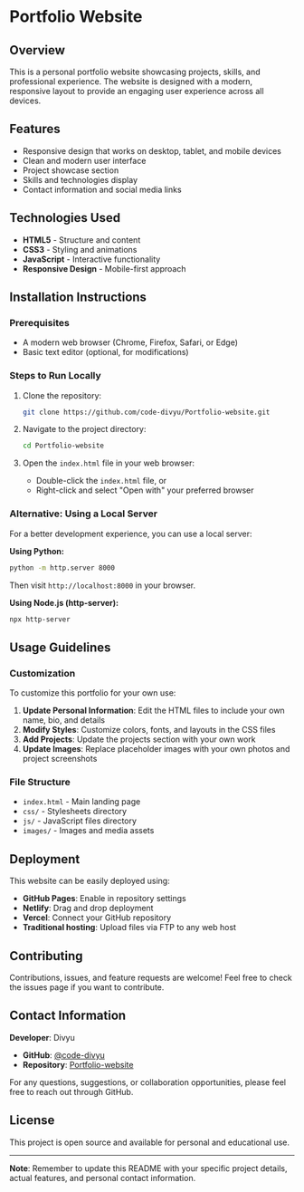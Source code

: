 # Portfolio Website

## Overview
This is a personal portfolio website showcasing projects, skills, and professional experience. The website is designed with a modern, responsive layout to provide an engaging user experience across all devices.

## Features
- Responsive design that works on desktop, tablet, and mobile devices
- Clean and modern user interface
- Project showcase section
- Skills and technologies display
- Contact information and social media links

## Technologies Used
- **HTML5** - Structure and content
- **CSS3** - Styling and animations
- **JavaScript** - Interactive functionality
- **Responsive Design** - Mobile-first approach

## Installation Instructions

### Prerequisites
- A modern web browser (Chrome, Firefox, Safari, or Edge)
- Basic text editor (optional, for modifications)

### Steps to Run Locally
1. Clone the repository:
   ```bash
   git clone https://github.com/code-divyu/Portfolio-website.git
   ```

2. Navigate to the project directory:
   ```bash
   cd Portfolio-website
   ```

3. Open the `index.html` file in your web browser:
   - Double-click the `index.html` file, or
   - Right-click and select "Open with" your preferred browser

### Alternative: Using a Local Server
For a better development experience, you can use a local server:

**Using Python:**
```bash
python -m http.server 8000
```
Then visit `http://localhost:8000` in your browser.

**Using Node.js (http-server):**
```bash
npx http-server
```

## Usage Guidelines

### Customization
To customize this portfolio for your own use:

1. **Update Personal Information**: Edit the HTML files to include your own name, bio, and details
2. **Modify Styles**: Customize colors, fonts, and layouts in the CSS files
3. **Add Projects**: Update the projects section with your own work
4. **Update Images**: Replace placeholder images with your own photos and project screenshots

### File Structure
- `index.html` - Main landing page
- `css/` - Stylesheets directory
- `js/` - JavaScript files directory
- `images/` - Images and media assets

## Deployment

This website can be easily deployed using:
- **GitHub Pages**: Enable in repository settings
- **Netlify**: Drag and drop deployment
- **Vercel**: Connect your GitHub repository
- **Traditional hosting**: Upload files via FTP to any web host

## Contributing
Contributions, issues, and feature requests are welcome! Feel free to check the issues page if you want to contribute.

## Contact Information

**Developer**: Divyu
- **GitHub**: [@code-divyu](https://github.com/code-divyu)
- **Repository**: [Portfolio-website](https://github.com/code-divyu/Portfolio-website)

For any questions, suggestions, or collaboration opportunities, please feel free to reach out through GitHub.

## License
This project is open source and available for personal and educational use.

---

**Note**: Remember to update this README with your specific project details, actual features, and personal contact information.
